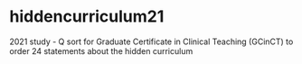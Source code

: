 # hiddencurriculum21
2021 study - Q sort for Graduate Certificate in Clinical Teaching (GCinCT) to order 24 statements about the hidden curriculum
